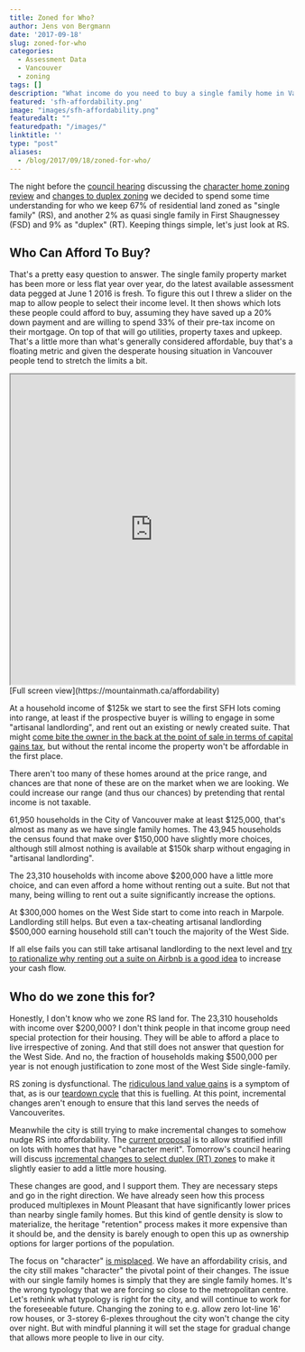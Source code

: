 ```yaml
---
title: Zoned for Who?
author: Jens von Bergmann
date: '2017-09-18'
slug: zoned-for-who
categories:
  - Assessment Data
  - Vancouver
  - zoning
tags: []
description: "What income do you need to buy a single family home in Vancouver?"
featured: 'sfh-affordability.png'
image: "images/sfh-affordability.png"
featuredalt: ""
featuredpath: "/images/"
linktitle: ''
type: "post"
aliases:
  - /blog/2017/09/18/zoned-for-who/
---
```






The night before the [council hearing](http://council.vancouver.ca/20170919/phea20170919ag.htm) discussing the [character home zoning review](http://vancouver.ca/home-property-development/character-home-zoning-review.aspx) and [changes to duplex zoning](http://council.vancouver.ca/20170919/documents/phea9summary.pdf) we decided to spend some time understanding for who we keep 67% of residential land zoned as "single family" (RS), and another 2% as quasi single family in First Shaugnessey (FSD) and 9% as "duplex" (RT). Keeping things simple, let's just look at RS.

## Who Can Afford To Buy?
That's a pretty easy question to answer. The single family property market has been more or less flat year over year, do the latest available assessment data pegged at June 1 2016 is fresh. To figure this out I threw a slider on the map to allow people to select their income level. It then shows which lots these people could afford to buy, assuming they have saved up a 20% down payment and are willing to spend 33% of their pre-tax income on their mortgage. On top of that will go utilities, property taxes and upkeep. That's a little more than what's generally considered affordable, buy that's a floating metric and given the desperate housing situation in Vancouver people tend to stretch the limits a bit.

<iframe src="https://mountainmath.ca/affordability" width="100%" height="550"></iframe>
[Full screen view](https://mountainmath.ca/affordability)

At a household income of $125k we start to see the first SFH lots coming into range, at least if the prospective buyer is willing to engage in some "artisanal landlording", and rent out an existing or newly created suite. That might [come bite the owner in the back at the point of sale in terms of capital gains tax](https://doodles.mountainmath.ca/blog/2016/10/04/secondary-suites-and-taxes/), but without the rental income the property won't be affordable in the first place.

There aren't too many of these homes around at the price range, and chances are that none of these are on the market when we are looking. We could increase our range (and thus our chances) by pretending that rental income is not taxable.

61,950 households in the City of Vancouver make at least $125,000, that's almost as many as we have single family homes. The 43,945 households the census found that make over $150,000 have slightly more choices, although still almost nothing is available at $150k sharp without engaging in "artisanal landlording".

The 23,310 households with income above $200,000 have a little more choice, and can even afford a home without renting out a suite. But not that many, being willing to rent out a suite significantly increase the options.

At $300,000 homes on the West Side start to come into reach in Marpole. Landlording still helps. But even a tax-cheating artisanal landlording $500,000 earning household still can't touch the majority of the West Side.

If all else fails you can still take artisanal landlording to the next level and [try to rationalize why renting out a suite on Airbnb is a good idea](https://www.theglobeandmail.com/real-estate/in-high-cost-vancouver-the-trick-is-getting-strangers-to-pay-the-rent/article15676047/?arc404=true) to increase your cash flow.

## Who do we zone this for?
Honestly, I don't know who we zone RS land for. The 23,310 households with income over $200,000? I don't think people in that income group need special protection for their housing. They will be able to afford a place to live irrespective of zoning. And that still does not answer that question for the West Side. And no, the fraction of households making $500,000 per year is not enough justification to zone most of the West Side single-family.

RS zoning is dysfunctional. The [ridiculous land value gains](https://doodles.mountainmath.ca/blog/2017/01/18/bumper-year-for-thumb-twiddlers/) is a symptom of that, as is our [teardown cycle](https://mountainmath.ca/teardowns) that this is fuelling. At this point, incremental changes aren't enough to ensure that this land serves the needs of Vancouverites.

Meanwhile the city is still trying to make incremental changes to somehow nudge RS into affordability. The [current proposal](http://vancouver.ca/files/cov/character-home-retention-incentives-open-house-boards-may-2017.pdf) is to allow stratified infill on lots with homes that have "character merit". Tomorrow's council hearing will discuss [incremental changes to select duplex (RT) zones](http://council.vancouver.ca/20170725/documents/p3.pdf) to make it slightly easier to add a little more housing.

These changes are good, and I support them. They are necessary steps and go in the right direction. We have already seen how this process produced multiplexes in Mount Pleasant that have significantly lower prices than nearby single family homes. But this kind of gentle density is slow to materialize, the heritage "retention" process makes it more expensive than it should be, and the density is barely enough to open this up as ownership options for larger portions of the population.

The focus on "character" [is misplaced](https://doodles.mountainmath.ca/blog/2016/11/26/character-retention/). We have an affordability crisis, and the city still makes "character" the pivotal point of their changes. The issue with our single family homes is simply that they are single family homes. It's the wrong typology that we are forcing so close to the metropolitan centre. Let's rethink what typology is right for the city, and will continue to work for the foreseeable future. Changing the zoning to e.g. allow zero lot-line 16' row houses, or 3-storey 6-plexes throughout the city won't change the city over night. But with mindful planning it will set the stage for gradual change that allows more people to live in our city.





